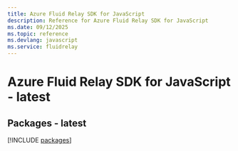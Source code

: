 ```yaml
---
title: Azure Fluid Relay SDK for JavaScript
description: Reference for Azure Fluid Relay SDK for JavaScript
ms.date: 09/12/2025
ms.topic: reference
ms.devlang: javascript
ms.service: fluidrelay
---
```

# Azure Fluid Relay SDK for JavaScript - latest
## Packages - latest
[!INCLUDE [packages](fluid-relay-index.md)]